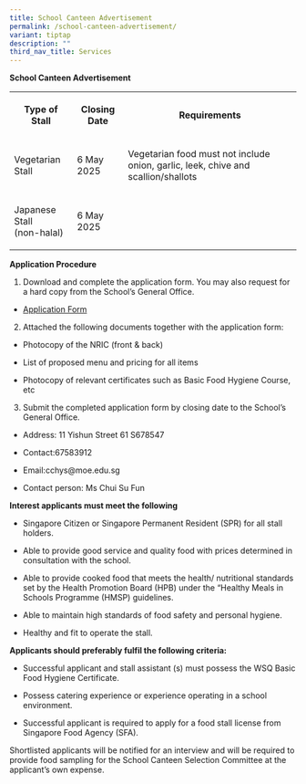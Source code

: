```yaml
---
title: School Canteen Advertisement
permalink: /school-canteen-advertisement/
variant: tiptap
description: ""
third_nav_title: Services
---
```

<p><strong>School Canteen Advertisement</strong>
</p>
<p></p>
<table style="minWidth: 75px">
<colgroup>
<col>
<col>
<col>
</colgroup>
<tbody>
<tr>
<th rowspan="1" colspan="1">
<p>Type of Stall</p>
</th>
<th rowspan="1" colspan="1">
<p>Closing Date</p>
</th>
<th rowspan="1" colspan="1">
<p>Requirements</p>
</th>
</tr>
<tr>
<td rowspan="1" colspan="1">
<p>Vegetarian Stall</p>
</td>
<td rowspan="1" colspan="1">
<p>6 May 2025</p>
</td>
<td rowspan="1" colspan="1">
<p>Vegetarian food must not include onion, garlic, leek, chive and scallion/shallots</p>
</td>
</tr>
<tr>
<td rowspan="1" colspan="1">
<p>Japanese Stall
<br>(non-halal)</p>
</td>
<td rowspan="1" colspan="1">
<p>6 May 2025</p>
</td>
<td rowspan="1" colspan="1">
<p></p>
</td>
</tr>
</tbody>
</table>
<p></p>
<p><strong>Application Procedure</strong>
</p>
<ol data-tight="true" class="tight">
<li>
<p>Download and complete the application form. You may also request for a
hard copy from the School’s General Office.</p>
</li>
</ol>
<ul data-tight="true" class="tight">
<li>
<p><a href="/files/Admission/Services/Canteen_Stall_App_Existing_Sch.pdf" rel="noopener nofollow" target="_blank">Application Form</a>
</p>
</li>
</ul>
<p></p>
<ol start="2" data-tight="true" class="tight">
<li>
<p>Attached the following documents together with the application form:</p>
</li>
</ol>
<ul data-tight="true" class="tight">
<li>
<p>Photocopy of the NRIC (front &amp; back)</p>
</li>
<li>
<p>List of proposed menu and pricing for all items</p>
</li>
<li>
<p>Photocopy of relevant certificates such as Basic Food Hygiene Course,
etc</p>
</li>
</ul>
<p></p>
<ol start="3" data-tight="true" class="tight">
<li>
<p>Submit the completed application form by closing date to the School’s
General Office.</p>
</li>
</ol>
<ul data-tight="true" class="tight">
<li>
<p>Address: 11 Yishun Street 61 S678547</p>
</li>
<li>
<p>Contact:67583912</p>
</li>
<li>
<p>Email:<a rel="noopener noreferrer nofollow" target="_blank">cchys@moe.edu.sg</a>
</p>
</li>
<li>
<p>Contact person: Ms Chui Su Fun</p>
</li>
</ul>
<p></p>
<p><strong>Interest applicants must meet the following</strong>
</p>
<ul data-tight="true" class="tight">
<li>
<p>Singapore Citizen or Singapore Permanent Resident (SPR) for all stall
holders.</p>
</li>
<li>
<p>Able to provide good service and quality food with prices determined in
consultation with the school.</p>
</li>
<li>
<p>Able to provide cooked food that meets the health/ nutritional standards
set by the Health Promotion Board (HPB) under the “Healthy Meals in Schools
Programme (HMSP) guidelines.</p>
</li>
<li>
<p>Able to maintain high standards of food safety and personal hygiene.</p>
</li>
<li>
<p>Healthy and fit to operate the stall.</p>
</li>
</ul>
<p></p>
<p><strong>Applicants should preferably fulfil the following criteria:</strong>
</p>
<ul data-tight="true" class="tight">
<li>
<p>Successful applicant and stall assistant (s) must possess the WSQ Basic
Food Hygiene Certificate.</p>
</li>
<li>
<p>Possess catering experience or experience operating in a school environment.</p>
</li>
<li>
<p>Successful applicant is required to apply for a food stall license from
Singapore Food Agency (SFA).</p>
</li>
</ul>
<p></p>
<p>Shortlisted applicants will be notified for an interview and will be required
to provide food sampling for the School Canteen Selection Committee at
the applicant’s own expense.</p>
<p></p>
<p></p>